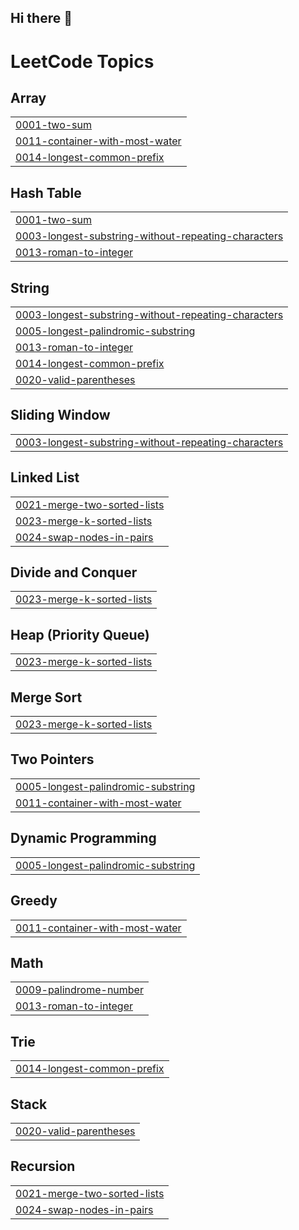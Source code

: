 ## Hi there 👋

<!--
**deepakpathik/deepakpathik** is a ✨ _special_ ✨ repository because its `README.md` (this file) appears on your GitHub profile.

Here are some ideas to get you started:

- 🔭 I’m currently working on ...
- 🌱 I’m currently learning ...
- 👯 I’m looking to collaborate on ...
- 🤔 I’m looking for help with ...
- 💬 Ask me about ...
- 📫 How to reach me: ...
- 😄 Pronouns: ...
- ⚡ Fun fact: ...
-->

<!---LeetCode Topics Start-->
# LeetCode Topics
## Array
|  |
| ------- |
| [0001-two-sum](https://github.com/deepakpathik/deepakpathik/tree/master/0001-two-sum) |
| [0011-container-with-most-water](https://github.com/deepakpathik/deepakpathik/tree/master/0011-container-with-most-water) |
| [0014-longest-common-prefix](https://github.com/deepakpathik/deepakpathik/tree/master/0014-longest-common-prefix) |
## Hash Table
|  |
| ------- |
| [0001-two-sum](https://github.com/deepakpathik/deepakpathik/tree/master/0001-two-sum) |
| [0003-longest-substring-without-repeating-characters](https://github.com/deepakpathik/deepakpathik/tree/master/0003-longest-substring-without-repeating-characters) |
| [0013-roman-to-integer](https://github.com/deepakpathik/deepakpathik/tree/master/0013-roman-to-integer) |
## String
|  |
| ------- |
| [0003-longest-substring-without-repeating-characters](https://github.com/deepakpathik/deepakpathik/tree/master/0003-longest-substring-without-repeating-characters) |
| [0005-longest-palindromic-substring](https://github.com/deepakpathik/deepakpathik/tree/master/0005-longest-palindromic-substring) |
| [0013-roman-to-integer](https://github.com/deepakpathik/deepakpathik/tree/master/0013-roman-to-integer) |
| [0014-longest-common-prefix](https://github.com/deepakpathik/deepakpathik/tree/master/0014-longest-common-prefix) |
| [0020-valid-parentheses](https://github.com/deepakpathik/deepakpathik/tree/master/0020-valid-parentheses) |
## Sliding Window
|  |
| ------- |
| [0003-longest-substring-without-repeating-characters](https://github.com/deepakpathik/deepakpathik/tree/master/0003-longest-substring-without-repeating-characters) |
## Linked List
|  |
| ------- |
| [0021-merge-two-sorted-lists](https://github.com/deepakpathik/deepakpathik/tree/master/0021-merge-two-sorted-lists) |
| [0023-merge-k-sorted-lists](https://github.com/deepakpathik/deepakpathik/tree/master/0023-merge-k-sorted-lists) |
| [0024-swap-nodes-in-pairs](https://github.com/deepakpathik/deepakpathik/tree/master/0024-swap-nodes-in-pairs) |
## Divide and Conquer
|  |
| ------- |
| [0023-merge-k-sorted-lists](https://github.com/deepakpathik/deepakpathik/tree/master/0023-merge-k-sorted-lists) |
## Heap (Priority Queue)
|  |
| ------- |
| [0023-merge-k-sorted-lists](https://github.com/deepakpathik/deepakpathik/tree/master/0023-merge-k-sorted-lists) |
## Merge Sort
|  |
| ------- |
| [0023-merge-k-sorted-lists](https://github.com/deepakpathik/deepakpathik/tree/master/0023-merge-k-sorted-lists) |
## Two Pointers
|  |
| ------- |
| [0005-longest-palindromic-substring](https://github.com/deepakpathik/deepakpathik/tree/master/0005-longest-palindromic-substring) |
| [0011-container-with-most-water](https://github.com/deepakpathik/deepakpathik/tree/master/0011-container-with-most-water) |
## Dynamic Programming
|  |
| ------- |
| [0005-longest-palindromic-substring](https://github.com/deepakpathik/deepakpathik/tree/master/0005-longest-palindromic-substring) |
## Greedy
|  |
| ------- |
| [0011-container-with-most-water](https://github.com/deepakpathik/deepakpathik/tree/master/0011-container-with-most-water) |
## Math
|  |
| ------- |
| [0009-palindrome-number](https://github.com/deepakpathik/deepakpathik/tree/master/0009-palindrome-number) |
| [0013-roman-to-integer](https://github.com/deepakpathik/deepakpathik/tree/master/0013-roman-to-integer) |
## Trie
|  |
| ------- |
| [0014-longest-common-prefix](https://github.com/deepakpathik/deepakpathik/tree/master/0014-longest-common-prefix) |
## Stack
|  |
| ------- |
| [0020-valid-parentheses](https://github.com/deepakpathik/deepakpathik/tree/master/0020-valid-parentheses) |
## Recursion
|  |
| ------- |
| [0021-merge-two-sorted-lists](https://github.com/deepakpathik/deepakpathik/tree/master/0021-merge-two-sorted-lists) |
| [0024-swap-nodes-in-pairs](https://github.com/deepakpathik/deepakpathik/tree/master/0024-swap-nodes-in-pairs) |
<!---LeetCode Topics End-->